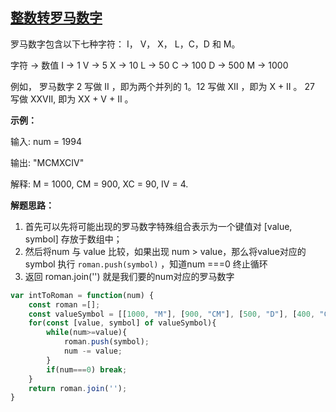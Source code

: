 

## [整数转罗马数字](https://leetcode.cn/problems/integer-to-roman/description)

罗马数字包含以下七种字符： I， V， X， L，C，D 和 M。

字符 -> 数值
I -> 1
V -> 5
X -> 10
L -> 50
C -> 100
D -> 500
M -> 1000

例如， 罗马数字 2 写做 II ，即为两个并列的 1。12 写做 XII ，即为 X + II 。 27 写做 XXVII, 即为 XX + V + II 。

**示例：**

输入: num = 1994

输出: "MCMXCIV"

解释: M = 1000, CM = 900, XC = 90, IV = 4.

**解题思路：**

1. 首先可以先将可能出现的罗马数字特殊组合表示为一个键值对 [value, symbol] 存放于数组中；
2. 然后将num 与 value 比较，如果出现 num > value，那么将value对应的 symbol 执行 `roman.push(symbol)` ，知道num ===0 终止循环
3. 返回 roman.join('') 就是我们要的num对应的罗马数字

```js
var intToRoman = function(num) {
    const roman =[];
    const valueSymbol = [[1000, "M"], [900, "CM"], [500, "D"], [400, "CD"], [100, "C"], [90, "XC"], [50, "L"], [40, "XL"], [10, "X"], [9, "IX"], [5, "V"], [4, "IV"], [1, "I"]];
    for(const [value, symbol] of valueSymbol){
        while(num>=value){
            roman.push(symbol);
            num -= value;
        }
        if(num===0) break;
    }
    return roman.join('');
}
```

